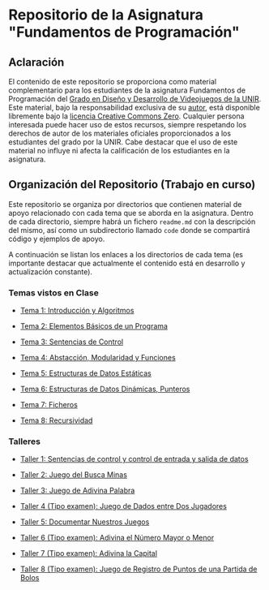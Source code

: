 # Repositorio de la Asignatura "Fundamentos de Programación"

## Aclaración

El contenido de este repositorio se proporciona como material complementario para los estudiantes de la asignatura Fundamentos de Programación del [Grado en Diseño y Desarrollo de Videojuegos de la UNIR](https://www.unir.net/diseno/grado-diseno-desarrollo-videojuegos/). Este material, bajo la responsabilidad exclusiva de su [autor](https://www.linkedin.com/in/jarturomora/), está disponible libremente bajo la [licencia Creative Commons Zero](LICENSE). Cualquier persona interesada puede hacer uso de estos recursos, siempre respetando los derechos de autor de los materiales oficiales proporcionados a los estudiantes del grado por la UNIR. Cabe destacar que el uso de este material no influye ni afecta la calificación de los estudiantes en la asignatura.

## Organización del Repositorio (Trabajo en curso)

Este repositorio se organiza por directorios que contienen material de apoyo relacionado con cada tema que se aborda en la asignatura. Dentro de cada directorio, siempre habrá un fichero `readme.md` con la descripción del mismo, así como un subdirectorio llamado `code` donde se compartirá código y ejemplos de apoyo.

A continuación se listan los enlaces a los directorios de cada tema (es importante destacar que actualmente el contenido está en desarrollo y actualización constante).

### Temas vistos en Clase

* [Tema 1: Introducción y Algoritmos](temas/tema-1)

* [Tema 2: Elementos Básicos de un Programa](temas/tema-2)

* [Tema 3: Sentencias de Control](temas/tema-3)

* [Tema 4: Abstacción, Modularidad y Funciones](temas/tema-4)

* [Tema 5: Estructuras de Datos Estáticas](temas/tema-5)

* [Tema 6: Estructuras de Datos Dinámicas, Punteros](temas/tema-6)

* [Tema 7: Ficheros](temas/tema-7)

* [Tema 8: Recursividad](temas/tema-8)

### Talleres

* [Taller 1: Sentencias de control y control de entrada y salida de datos](talleres/taller-1)

* [Taller 2: Juego del Busca Minas](talleres/taller-2)

* [Taller 3: Juego de Adivina Palabra](talleres/taller-3)

* [Taller 4 (Tipo examen): Juego de Dados entre Dos Jugadores](talleres/taller-4)

* [Taller 5: Documentar Nuestros Juegos](talleres/taller-5)

* [Taller 6 (Tipo examen): Adivina el Número Mayor o Menor](talleres/taller-6)

* [Taller 7 (Tipo examen): Adivina la Capital](talleres/taller-7)

* [Taller 8 (Tipo examen): Juego de Registro de Puntos de una Partida de Bolos](talleres/taller-8)
